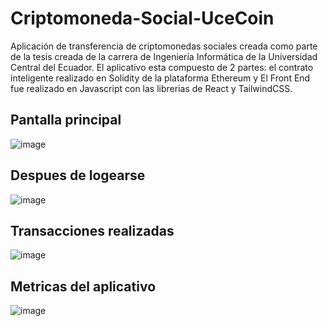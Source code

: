 # Criptomoneda-Social-UceCoin

Aplicación de transferencia de criptomonedas sociales creada como parte de la tesis creada de la carrera de Ingeniería Informática de la Universidad Central del Ecuador.
El aplicativo esta compuesto de 2 partes: el contrato inteligente realizado en Solidity de la plataforma Ethereum y El Front End fue realizado en Javascript con las librerias de React y TailwindCSS.

## Pantalla principal 
![image](https://github.com/MaxCoder25/Criptomoneda-Social-UceCoin/assets/98476953/defe7e5c-2e85-4af8-aa8f-2760586226b2)

## Despues de logearse 
![image](https://github.com/MaxCoder25/Criptomoneda-Social-UceCoin/assets/98476953/e6189b35-d264-4729-952c-38979a398e15)

## Transacciones realizadas
![image](https://github.com/MaxCoder25/Criptomoneda-Social-UceCoin/assets/98476953/0d9f08ed-05df-4e3f-bdf9-b7d29b601886)

## Metricas del aplicativo
![image](https://github.com/MaxCoder25/Criptomoneda-Social-UceCoin/assets/98476953/40e6067d-9cc3-41a8-8491-3e813c942d23)

